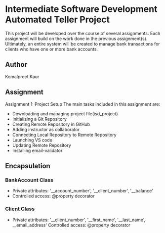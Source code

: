 # Intermediate Software Development Automated Teller Project
This project will be developed over the course of several assignments.  Each assignment will build on the work done in the previous assignment(s).  Ultimately, an entire system will be created to manage bank transactions for clients who have one or more bank accounts.

## Author
Komalpreet Kaur

## Assignment
Assignment 1: Project Setup
The main tasks included in this assignment are:
- Downloading and managing project file(isd_project)
- Initializing a Git Repository
- Creating Remote Repository in GitHub
- Adding instructor as collaborator
- Connecting Local Repository to Remote Repository
- Launching VS code
- Updating Remote Repository
- Installing email-validator

## Encapsulation

### BankAccount Class

- Private attributes: '__account_number', '__client_number', '__balance'
- Controlled access: @property decorator

### Client Class

- Private attributes: '__client_number', '__first_name', '__last_name', __email_address'
Controlled access: @property decorator